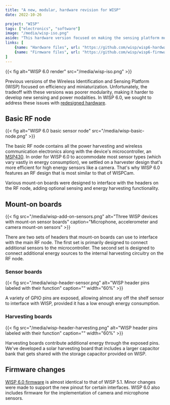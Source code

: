 ```yaml
---
title: "A new, modular, hardware revision for WISP"
date: 2022-10-26

project: "WISP"
tags: ["electronics", "software"]
image: "/media/wisp-iso.png"
aside: "This hardware version focused on making the sensing platform more modular. RF functionality is handled by a common board and optional mount-on boards add additional sensors."
links: [
    {name: "Hardware files", url: "https://github.com/wisp/wisp6-hardware", icon: github},
    {name: "Firmware files", url: "https://github.com/wisp/wisp6-firmware", icon: github},
]
---
```


{{< fig alt="WISP 6.0 render" src="/media/wisp-iso.png" >}}

Previous versions of the Wireless Identification and Sensing Platform (WISP) focused on efficiency and miniaturization. Unfortunately, the tradeoff with these versions was poorer modularity, making it harder to develop new sensing and power modalities. In WISP 6.0, we sought to address these issues with [redesigned hardware](https://github.com/wisp/wisp6-hardware).

## Basic RF node

{{< fig alt="WISP 6.0 basic sensor node" src="/media/wisp-basic-node.png" >}}

The basic RF node contains all the power harvesting and wireless communication electronics along with the device's microcontroller, an [MSP430](https://www.ti.com/product/MSP430FR5969). In order for WISP 6.0 to accommodate most sensor types (which vary vastly in energy consumption), we settled on a harvester design that's more efficient for high energy sensors like a camera. That's why WISP 6.0 features an RF design that is most similar to that of WISPCam.

Various mount-on boards were designed to interface with the headers on the RF node, adding optional sensing and energy harvesting functionality.

## Mount-on boards

{{< fig src="/media/wisp-add-on-sensors.png" alt="Three WISP devices with mount-on sensor boards" caption="Microphone, accelerometer and camera mount-on sensors" >}}

There are two sets of headers that mount-on boards can use to interface with the main RF node. The first set is primarily designed to connect additional sensors to the microcontroller. The second set is designed to connect additional energy sources to the internal harvesting circuitry on the RF node.

### Sensor boards

{{< fig src="/media/wisp-header-sensor.png" alt="WISP header pins labeled with their function" caption="" width="60%" >}}

A variety of GPIO pins are exposed, allowing almost any off the shelf sensor to interface with WISP, provided it has a low enough energy consumption.

### Harvesting boards

{{< fig src="/media/wisp-header-harvesting.png" alt="WISP header pins labeled with their function" caption="" width="60%" >}}

Harvesting boards contribute additional energy through the exposed pins. We've developed a solar harvesting board that includes a larger capacitor bank that gets shared with the storage capacitor provided on WISP.

## Firmware changes

[WISP 6.0 firmware](https://github.com/wisp/wisp6-firmware) is almost identical to that of WISP 5.1. Minor changes were made to support the new pinout for certain interfaces. WISP 6.0 also includes firmware for the implementation of camera and microphone sensors.